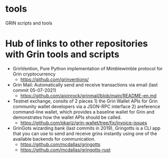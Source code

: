 # tools
GRIN scripts and tools 

# Hub of links to other repositories with Grin tools and scripts
* GrinVention, Pure Python implementation of Mimblewimble protocol for Grin cryptocurrency 
  + https://github.com/grinventions/
* Grin Mail: Automatically send and receive transactions via email (last commit 05-07-2021)
  + https://github.com/aixinrock/grinmail/blob/main/README-en.md
* Testnet exchange, consits of 2 pieces 1) the Grin Wallet APIs for Grin community wallet developers via a JSON-RPC interface 2) areference command-line wallet, which provides a baseline wallet for Grin and demonstrates how the wallet APIs should be called.
  + https://github.com/pkariz/grin-wallet/tree/fix/invoice-issues
* GrinGots wizarding bank (last commits in 2019), Gringotts is a CLI app that you can use to send and receive grins instantly using one of the available backends for communication.
  + https://github.com/mcdallas/gringotts
  + https://github.com/mcdallas/gringotts-rust
